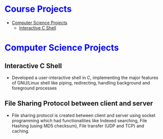 <span style="color:Blue;">Course Projects</span>
=========

<!--ts-->
   * [Computer Science Projects](#computer-science-projects)
     * [Interactive C Shell](#interactive-c-shell)
<!--te-->

<span style="color:Blue;">Computer Science Projects</span>
=================

Interactive C Shell
-----

* Developed a user-interactive shell in C, implementing the major features of GNU/Linux shell like piping, redirecting, handling background and foreground processes

File Sharing Protocol between client and server
-----

* File sharing protocol is created between client and server using socket programming which had functionalities like Indexed searching, File Hashing (using MD5 checksum), File transfer (UDP and TCP) and caching.


